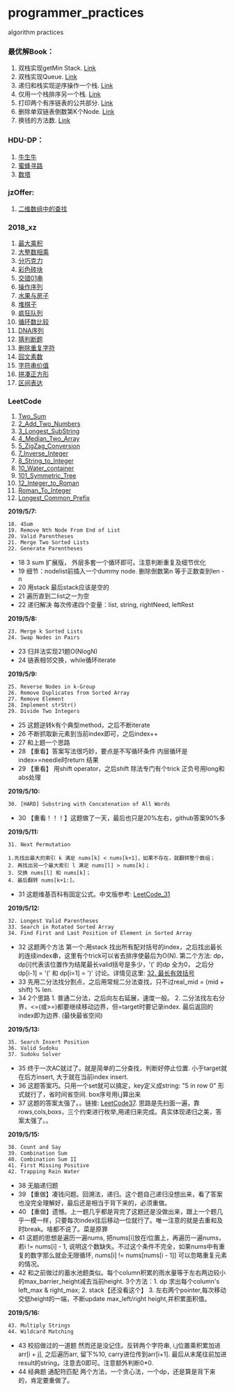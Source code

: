 # programmer_practices
algorithm practices

### 最优解Book：
1. 双栈实现getMin Stack. [Link](https://github.com/dabaitudiu/programmer_practices/blob/master/Optimal_Book/01_MinStack/description.md)
2. 双栈实现Queue. [Link](https://github.com/dabaitudiu/programmer_practices/blob/master/Optimal_Book/02_TwoStacksQueue/description.md)
3. 递归和栈实现逆序操作一个栈. [Link](https://github.com/dabaitudiu/programmer_practices/blob/master/Optimal_Book/03_Recur_Reverse_Stack/description.md)
4. 仅用一个栈排序另一个栈. [Link](https://github.com/dabaitudiu/programmer_practices/blob/master/Optimal_Book/04_SortStackByStack/description.md)
5. 打印两个有序链表的公共部分. [Link](https://github.com/dabaitudiu/programmer_practices/blob/master/Optimal_Book/05_LLCommonParts/description.md)
6. 删除单双链表倒数第K个Node. [Link](https://github.com/dabaitudiu/programmer_practices/blob/master/Optimal_Book/06_Delete_Last_Kth/description.md)
7. 换钱的方法数. [Link](https://github.com/dabaitudiu/programmer_practices/blob/master/Optimal_Book/换钱的方法数(DP).md)

### HDU-DP：
1. [牛生牛](https://github.com/dabaitudiu/programmer_practices/blob/master/DP/HDU_2018_%E7%89%9B%E7%94%9F%E7%89%9B%E9%97%AE%E9%A2%98.c)
2. [蜜蜂寻路](https://github.com/dabaitudiu/programmer_practices/blob/master/DP/HDU_2044_%E5%B0%8F%E8%9C%9C%E8%9C%82%E5%AF%BB%E8%B7%AF.c)
3. [数塔](https://github.com/dabaitudiu/programmer_practices/blob/master/DP/HDU_2084_%E6%95%B0%E5%A1%94.c%E8%B7%AF.c)

### jzOffer:
1. [二维数组中的查找](https://github.com/dabaitudiu/programmer_practices/blob/master/jzOffer/1_二维数组中的查找.md)

### 2018_xz
1. [最大乘积](https://github.com/dabaitudiu/programmer_practices/blob/master/2018_xz/1_最大乘积.md)
2. [大整数相乘](https://github.com/dabaitudiu/programmer_practices/blob/master/2018_xz/2_大整数相乘.md)
3. [分巧克力](https://github.com/dabaitudiu/programmer_practices/blob/master/2018_xz/3_分巧克力.md)
4. [彩色砖块](https://github.com/dabaitudiu/programmer_practices/blob/master/2018_xz/4_彩色砖块.md)
5. [交错01串](https://github.com/dabaitudiu/programmer_practices/blob/master/2018_xz/5_交错01串.md)
6. [操作序列](https://github.com/dabaitudiu/programmer_practices/blob/master/2018_xz/6_操作序列.md)
7. [水果与房子](https://github.com/dabaitudiu/programmer_practices/blob/master/2018_xz/7_水果与房子.md)
8. [堆棋子](https://github.com/dabaitudiu/programmer_practices/blob/master/2018_xz/8_堆棋子.md)
9. [疯狂队列](https://github.com/dabaitudiu/programmer_practices/blob/master/2018_xz/9_疯狂队列.md)
10. [循环数比较](https://github.com/dabaitudiu/programmer_practices/blob/master/2018_xz/10_循环数比较.md)
11. [DNA序列](https://github.com/dabaitudiu/programmer_practices/blob/master/2018_xz/11_DNA序列.md)
12. [猜判断题](https://github.com/dabaitudiu/programmer_practices/blob/master/2018_xz/12_猜判断题.md)
13. [删除重复字符](https://github.com/dabaitudiu/programmer_practices/blob/master/2018_xz/13_删除重复字符.md)
14. [回文素数](https://github.com/dabaitudiu/programmer_practices/blob/master/2018_xz/14_回文素数.md)
15. [字符串价值](https://github.com/dabaitudiu/programmer_practices/blob/master/2018_xz/15_字符串价值.md)
16. [拼凑正方形](https://github.com/dabaitudiu/programmer_practices/blob/master/2018_xz/16_拼凑正方形.md)
17. [区间表达](https://github.com/dabaitudiu/programmer_practices/blob/master/2018_xz/17_区间表达.md)

### LeetCode
1. [Two_Sum](https://github.com/dabaitudiu/programmer_practices/blob/master/LeetCode/1_Two_Sum.java)
2. [2_Add_Two_Numbers](https://github.com/dabaitudiu/programmer_practices/blob/master/LeetCode/2_Add_Two_Numbers.java)
3. [3_Longest_SubString](https://github.com/dabaitudiu/programmer_practices/blob/master/LeetCode/3_Longest_SubString.java)
4. [4_Median_Two_Array](https://github.com/dabaitudiu/programmer_practices/blob/master/LeetCode/4_Median_Two_Array.java)
5. [5_ZigZag_Conversion](https://github.com/dabaitudiu/programmer_practices/blob/master/LeetCode/5_ZigZag_Conversion.java)
6. [7_Inverse_Integer](https://github.com/dabaitudiu/programmer_practices/blob/master/LeetCode/7_Inverse_Integer.java)
7. [8_String_to_Integer](https://github.com/dabaitudiu/programmer_practices/blob/master/LeetCode/8_String_to_Integer.java)
8. [10_Water_container](https://github.com/dabaitudiu/programmer_practices/blob/master/LeetCode/10_Water_container.md)
9. [101_Symmetric_Tree](https://github.com/dabaitudiu/programmer_practices/blob/master/LeetCode/101_Symmetric_Tree.md)
12. [12_Integer_to_Roman](https://github.com/dabaitudiu/programmer_practices/blob/master/LeetCode/12_IntegerToRoman.md)
13. [Roman_To_Integer](https://github.com/dabaitudiu/programmer_practices/blob/master/LeetCode/13_RomanToInteger.md)
14. [Longest_Common_Prefix](https://github.com/dabaitudiu/programmer_practices/blob/master/LeetCode/14_最长前序.md)

**2019/5/7:**
```
18. 4Sum
19. Remove Nth Node From End of List
20. Valid Parentheses
21. Merge Two Sorted Lists
22. Generate Parentheses
```
- 18 3 sum 扩展版， 外层多套一个循环即可。注意判断重复及细节优化
- 19 细节：nodelist前插入一个dummy node. 删除倒数第n 等于正数查到len - n
- 20 用stack 最后stack应该是空的
- 21 遍历直到二list之一为空 
- 22 递归解决 每次传递四个变量：list, string, rightNeed, leftRest

**2019/5/8:**
```
23. Merge k Sorted Lists
24. Swap Nodes in Pairs
```
- 23 归并法实现21题O(NlogN)
- 24 链表相邻交换，while循环iterate

**2019/5/9:**
```
25. Reverse Nodes in k-Group
26. Remove Duplicates from Sorted Array
27. Remove Element    		
28. Implement strStr()    		
29. Divide Two Integers    
```

- 25 这题逆转k有个典型method，之后不断iterate
- 26 不断抓取新元素到当前index即可，之后index++
- 27 和上题一个思路
- 28 【重看】答案写法很巧妙，要点是不写循环条件 内层循环是index==needle时return 结果
- 29 【重看】 用shift operator，之后shift 除法专门有个trick 正负号用long和abs处理


**2019/5/10:**
```
30. [HARD] Substring with Concatenation of All Words
```
- 30 【重看！！！】这题做了一天，最后也只是20%左右，github答案90%多

**2019/5/11:**
```
31. Next Permutation

1.先找出最大的索引 k 满足 nums[k] < nums[k+1]，如果不存在，就翻转整个数组；
2. 再找出另一个最大索引 l 满足 nums[l] > nums[k]；
3. 交换 nums[l] 和 nums[k]；
4. 最后翻转 nums[k+1:]。
```
- 31 这题维基百科有固定公式。中文版参考: [LeetCode_31](https://leetcode-cn.com/problems/next-permutation/solution/xia-yi-ge-pai-lie-by-powcai/)

**2019/5/12:**
```
32. Longest Valid Parentheses
33. Search in Rotated Sorted Array
34. Find First and Last Position of Element in Sorted Array
```
- 32 这题两个方法 第一个:用stack 找出所有配对括号的index，之后找出最长的连续index串，这里有个trick可以省去排序使最后为O(N). 第二个方法: dp，dp[i]代表该位置作为结尾最长valid括号是多少，'(' 的dp 全为0， 之后分dp[i-1] = '(' 和 dp[i=1] = ')' 讨论。详情见这里: [32. 最长有效括号](https://leetcode-cn.com/problems/longest-valid-parentheses/solution/zui-chang-you-xiao-gua-hao-by-powcai/)
- 33 先用二分法找分割点，之后用常规二分法查找，只不过real_mid = (mid + shift) % len.
- 34 2个思路 1. 普通二分法，之后向左右延展，速度一般。 2. 二分法找左右分界，<=(或>=)都要继续移动边界，但=target时要记录index. 最后返回的index即为边界. (最快最省空间)

**2019/5/13:**
```
35. Search Insert Position
36. Valid Sudoku
37. Sudoku Solver
```
- 35 终于一次AC就过了。就是简单的二分查找，判断好停止位置. 小于target就在后方insert, 大于就在当前index insert.
- 36 这题答案巧。只用一个set就可以搞定，key定义成string: "5 in row 0" 形式就行了，省时间省空间. box序号用i,j算出来
- 37 这题的答案太强了。。链接: [LeetCode37](https://www.youtube.com/watch?v=ucugbKwjtRs). 思路是先扫面一遍，靠rows,cols,boxs，三个约束进行枚举,用递归来完成。真实体现递归之美，答案太强了。。

**2019/5/15:**
```
38. Count and Say
39. Combination Sum
40. Combination Sum II
41. First Missing Positive
42. Trapping Rain Water
```
- 38 无脑递归题
- 39 【重做】凑钱问题。回溯法，递归。这个题自己递归没想出来，看了答案也没完全理解好，最后还是相当于背下来的，必须重做。
- 40 【重做】遗憾。上一题几乎都是背完了这题还是没做出来，跟上一个题几乎一模一样，只要每次index往后移动一位就行了。唯一注意的就是去重和及时break。啥都不说了。菜是原罪
- 41 这题的思想是遍历一遍nums, 把nums[i]放在i位置上，再遍历一遍nums，若i != nums[i] - 1, 说明这个数缺失。不过这个条件不完全，如果nums中有重复的数字那么就会无限循环, nums[i] != nums[nums[i - 1]] 可以忽略重复元素的情况。
- 42 和之前做过的蓄水池题类似。每个column积累的雨水量等于左右两边较小的max_barrier_height减去当前height. 3个方法：1. dp 求出每个column's left_max & right_max; 2. stack【还没看这个】 3. 左右两个pointer,每次移动交低height的一端，不断update max_left/right height,并积累面积值。

**2019/5/16:**
```
43. Multiply Strings
44. Wildcard Matching
```
- 43 校招做过的一道题 然而还是没记住。反转两个字符串, i,j位置乘积累加进arr[i + j], 之后遍历arr, 留下%10, carry进位传到arr[i+1]. 最后从末尾往前加进result的string，注意去0即可。注意额外判断0*0.
- 44 经典题 通配符匹配 两个方法，一个贪心法，一个dp，还是算是背下来的，肯定要重做了。